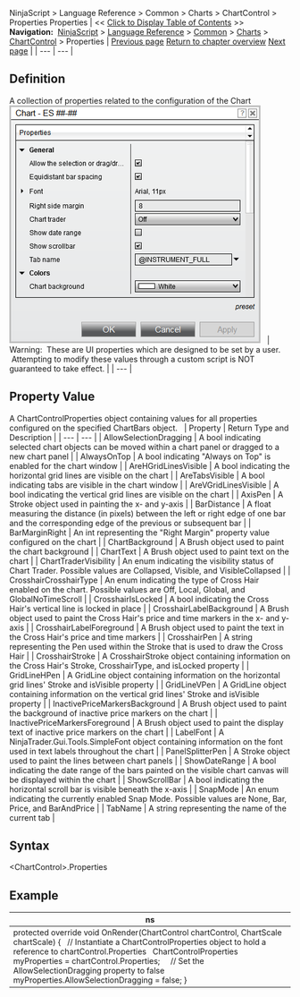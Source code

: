 ﻿
NinjaScript \> Language Reference \> Common \> Charts \> ChartControl \> Properties
Properties
| \<\< [Click to Display Table of Contents](chartcontrol_properties.md) \>\> **Navigation:**     [NinjaScript](ninjascript.md) \> [Language Reference](language_reference_wip.md) \> [Common](common.md) \> [Charts](chart.md) \> [ChartControl](chartcontrol.md) \> Properties | [Previous page](presentationsource.md) [Return to chapter overview](chartcontrol.md) [Next page](slotspainted.md) |
| --- | --- |
## Definition
A collection of properties related to the configuration of the Chart
 
![Chart_Properites](chart_properites.png)
 
| Warning:  These are UI properties which are designed to be set by a user.  Attempting to modify these values through a custom script is NOT guaranteed to take effect. |
| --- |
 
## 
## Property Value
A ChartControlProperties object containing values for all properties configured on the specified ChartBars object.
 
| Property | Return Type and Description |
| --- | --- |
| AllowSelectionDragging | A bool indicating selected chart objects can be moved within a chart panel or dragged to a new chart panel |
| AlwaysOnTop | A bool indicating "Always on Top" is enabled for the chart window |
| AreHGridLinesVisible | A bool indicating the horizontal grid lines are visible on the chart |
| AreTabsVisible | A bool indicating tabs are visible in the chart window |
| AreVGridLinesVisible | A bool indicating the vertical grid lines are visible on the chart |
| AxisPen | A Stroke object used in painting the x\- and y\-axis |
| BarDistance | A float measuring the distance (in pixels) between the left or right edge of one bar and the corresponding edge of the previous or subsequent bar |
| BarMarginRight | An int representing the "Right Margin" property value configured on the chart |
| ChartBackground | A Brush object used to paint the chart background |
| ChartText | A Brush object used to paint text on the chart |
| ChartTraderVisibility | An enum indicating the visibility status of Chart Trader. Possible values are Collapsed, Visible, and VisibleCollapsed |
| CrosshairCrosshairType | An enum indicating the type of Cross Hair enabled on the chart. Possible values are Off, Local, Global, and GlobalNoTimeScroll |
| CrosshairIsLocked | A bool indicating the Cross Hair's vertical line is locked in place |
| CrosshairLabelBackground | A Brush object used to paint the Cross Hair's price and time markers in the x\- and y\-axis |
| CrosshairLabelForeground | A Brush object used to paint the text in the Cross Hair's price and time markers |
| CrosshairPen | A string representing the Pen used within the Stroke that is used to draw the Cross Hair |
| CrosshairStroke | A CrosshairStroke object containing information on the Cross Hair's Stroke, CrosshairType, and isLocked property |
| GridLineHPen | A GridLine object containing information on the horizontal grid lines' Stroke and isVisible property |
| GridLineVPen | A GridLine object containing information on the vertical grid lines' Stroke and isVisible property |
| InactivePriceMarkersBackground | A Brush object used to paint the background of inactive price markers on the chart |
| InactivePriceMarkersForeground | A Brush object used to paint the display text of inactive price markers on the chart |
| LabelFont | A NinjaTrader.Gui.Tools.SimpleFont object containing information on the font used in text labels throughout the chart |
| PanelSplitterPen | A Stroke object used to paint the lines between chart panels |
| ShowDateRange | A bool indicating the date range of the bars painted on the visible chart canvas will be displayed within the chart |
| ShowScrollBar | A bool indicating the horizontal scroll bar is visible beneath the x\-axis |
| SnapMode | An enum indicating the currently enabled Snap Mode. Possible values are None, Bar, Price, and BarAndPrice |
| TabName | A string representing the name of the current tab |
## 
## Syntax
\<ChartControl\>.Properties
## 
## Example
| ns |
| --- |
| protected override void OnRender(ChartControl chartControl, ChartScale chartScale) {    // Instantiate a ChartControlProperties object to hold a reference to chartControl.Properties    ChartControlProperties myProperties \= chartControl.Properties;      // Set the AllowSelectionDragging property to false    myProperties.AllowSelectionDragging \= false; } |

